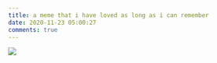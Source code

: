 ```yaml
---
title: a meme that i have loved as long as i can remember
date: 2020-11-23 05:00:27
comments: true
---
```

![](/images/2020-11-23-04_05_31-🇲🇽-25-best-memes-about-olive-garden-breadsticks-meme-_-olive-garden-breadstic.png)